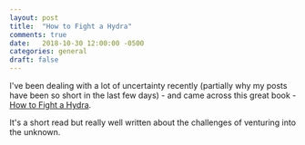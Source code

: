 ```yaml
---
layout: post
title:  "How to Fight a Hydra"
comments: true
date:   2018-10-30 12:00:00 -0500
categories: general
draft: false
---
```


I've been dealing with a lot of uncertainty recently (partially why my posts have been so short in the last few days) - and came across this great book - [How to Fight a Hydra](https://joshkaufman.net/how-to-fight-a-hydra/). 

It's a short read but really well written about the challenges of venturing into the unknown. 